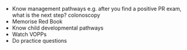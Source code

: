 - Know management pathways e.g. after you find a positive PR exam, what is the next step? colonoscopy
- Memorise Red Book
- Know child developmental pathways
- Watch VOPPs
- Do practice questions  
